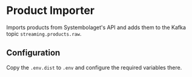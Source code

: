# Product Importer

Imports products from Systembolaget's API and adds them to the Kafka topic `streaming.products.raw`.

## Configuration

Copy the `.env.dist` to `.env` and configure the required variables there.